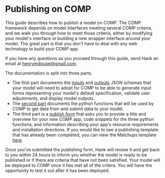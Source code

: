 # Publishing on COMP

This guide describes how to publish a model on COMP. The COMP framework depends on model interfaces meeting several COMP criteria, and we walk you through how to meet those criteria, either by modifying your model's interface or building a new wrapper interface around your model. The great part is that you don't have to deal with any web technology to build your COMP app.

If you have any questions as you proceed through this guide, send Hank an email at henrymdoupe@gmail.com.

The documentation is split into three parts. 

- The first part documents the [inputs](/publish/inputs) and [outputs](/publish/outputs/) JSON schemas that your model will need to adopt for COMP to be able to generate input forms representing your model's default specification, validate user adjustments, and display model outputs. 
- The [second part](/publish/endpoints/) documents the python functions that will be used by COMP to get data from and submit data to your model. 
- The third part is a [publish form](https://www.compmodels.org/publish) that asks you to provide a title and overview for your new COMP app, code snippets for the three python functions, and information describing your app's resource requirements and installation directions. If you would like to see a publishing template that has already been completed, you can view the Matchups template [here](https://www.compmodels.com/hdoupe/Matchups/detail).

Once you've submitted the publishing form, Hank will review it and get back to you within 24 hours to inform you whether the model is ready to be published or if there are criteria that have not been satisfied. Your model will be deployed to COMP once it has met all of the critera. You will have the opportunity to test it out after it has been deployed.
